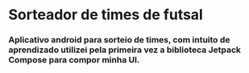 # Sorteador de times de futsal

### Aplicativo android para sorteio de times, com intuito de aprendizado utilizei pela primeira vez a biblioteca Jetpack Compose para compor minha UI.
